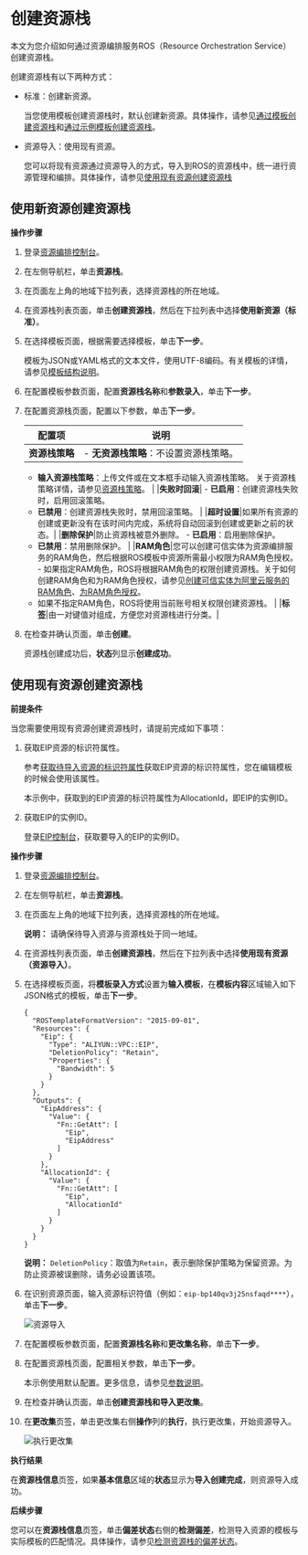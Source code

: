 # 创建资源栈

本文为您介绍如何通过资源编排服务ROS（Resource Orchestration Service）创建资源栈。

创建资源栈有以下两种方式：

-   标准：创建新资源。

    当您使用模板创建资源栈时，默认创建新资源。具体操作，请参见[通过模板创建资源栈](/intl.zh-CN/模板/管理模板/通过模板创建资源栈.md)和[通过示例模板创建资源栈](/intl.zh-CN/快速入门/通过示例模板创建资源栈.md)。

-   资源导入：使用现有资源。

    您可以将现有资源通过资源导入的方式，导入到ROS的资源栈中，统一进行资源管理和编排。具体操作，请参见[使用现有资源创建资源栈](/intl.zh-CN/资源导入/使用现有资源创建资源栈.md)


## 使用新资源创建资源栈

**操作步骤**

1.  登录[资源编排控制台](http://ros.console.aliyun.com)。

2.  在左侧导航栏，单击**资源栈**。

3.  在页面左上角的地域下拉列表，选择资源栈的所在地域。

4.  在资源栈列表页面，单击**创建资源栈**，然后在下拉列表中选择**使用新资源（标准）**。

5.  在选择模板页面，根据需要选择模板，单击**下一步**。

    模板为JSON或YAML格式的文本文件，使用UTF-8编码。有关模板的详情，请参见[模板结构说明](/intl.zh-CN/模板/模板语法/模板结构说明.md)。

6.  在配置模板参数页面，配置**资源栈名称**和**参数录入**，单击**下一步**。

7.  在配置资源栈页面，配置以下参数，单击**下一步**。

    |配置项|说明|
    |---|--|
    |**资源栈策略**|    -   **无资源栈策略**：不设置资源栈策略。
    -   **输入资源栈策略**：上传文件或在文本框手动输入资源栈策略。
关于资源栈策略详情，请参见[资源栈策略](/intl.zh-CN/资源栈/资源栈策略.md)。 |
    |**失败时回滚**|    -   **已启用**：创建资源栈失败时，启用回滚策略。
    -   **已禁用**：创建资源栈失败时，禁用回滚策略。 |
    |**超时设置**|如果所有资源的创建或更新没有在该时间内完成，系统将自动回滚到创建或更新之前的状态。|
    |**删除保护**|防止资源栈被意外删除。    -   **已启用**：启用删除保护。
    -   **已禁用**：禁用删除保护。 |
    |**RAM角色**|您可以创建可信实体为资源编排服务的RAM角色，然后根据ROS模板中资源所需最小权限为RAM角色授权。    -   如果指定RAM角色，ROS将根据RAM角色的权限创建资源栈。关于如何创建RAM角色和为RAM角色授权，请参见[创建可信实体为阿里云服务的RAM角色](/intl.zh-CN/角色管理/创建RAM角色/创建可信实体为阿里云服务的RAM角色.md)、[为RAM角色授权](/intl.zh-CN/角色管理/为RAM角色授权.md)。
    -   如果不指定RAM角色，ROS将使用当前账号相关权限创建资源栈。 |
    |**标签**|由一对键值对组成，方便您对资源栈进行分类。|

8.  在检查并确认页面，单击**创建**。

    资源栈创建成功后，**状态**列显示**创建成功**。


## 使用现有资源创建资源栈

**前提条件**

当您需要使用现有资源创建资源栈时，请提前完成如下事项：

1.  获取EIP资源的标识符属性。

    参考[获取待导入资源的标识符属性](/intl.zh-CN/资源导入/获取待导入资源的标识符属性.md)获取EIP资源的标识符属性，您在编辑模板的时候会使用该属性。

    本示例中，获取到的EIP资源的标识符属性为AllocationId，即EIP的实例ID。

2.  获取EIP的实例ID。

    登录[EIP控制台](https://vpc.console.aliyun.com/eip)，获取要导入的EIP的实例ID。


**操作步骤**

1.  登录[资源编排控制台](http://ros.console.aliyun.com)。

2.  在左侧导航栏，单击**资源栈**。

3.  在页面左上角的地域下拉列表，选择资源栈的所在地域。

    **说明：** 请确保待导入资源与资源栈处于同一地域。

4.  在资源栈列表页面，单击**创建资源栈**，然后在下拉列表中选择**使用现有资源（资源导入）**。

5.  在选择模板页面，将**模板录入方式**设置为**输入模板**，在**模板内容**区域输入如下JSON格式的模板，单击**下一步**。

    ```
    {
      "ROSTemplateFormatVersion": "2015-09-01",
      "Resources": {
        "Eip": {
          "Type": "ALIYUN::VPC::EIP",
          "DeletionPolicy": "Retain",
          "Properties": {
            "Bandwidth": 5
          }
        }
      },
      "Outputs": {
        "EipAddress": {
          "Value": {
            "Fn::GetAtt": [
              "Eip",
              "EipAddress"
            ]
          }
        },
        "AllocationId": {
          "Value": {
            "Fn::GetAtt": [
              "Eip",
              "AllocationId"
            ]
          }
        }
      }
    }
    ```

    **说明：** `DeletionPolicy`：取值为`Retain`，表示删除保护策略为保留资源。为防止资源被误删除，请务必设置该项。

6.  在识别资源页面，输入资源标识符值（例如：`eip-bp140qv3j25nsfaqd****`），单击**下一步**。

    ![资源导入](https://static-aliyun-doc.oss-accelerate.aliyuncs.com/assets/img/zh-CN/9999590161/p225585.png)

7.  在配置模板参数页面，配置**资源栈名称**和**更改集名称**，单击**下一步**。

8.  在配置资源栈页面，配置相关参数，单击**下一步**。

    本示例使用默认配置。更多信息，请参见[参数说明](#table_nc2_70d_zr1)。

9.  在检查并确认页面，单击**创建资源栈和导入更改集**。

10. 在**更改集**页签，单击更改集右侧**操作**列的**执行**，执行更改集，开始资源导入。

    ![执行更改集](https://static-aliyun-doc.oss-accelerate.aliyuncs.com/assets/img/zh-CN/4817657061/p190586.png)


**执行结果**

在**资源栈信息**页签，如果**基本信息**区域的**状态**显示为**导入创建完成**，则资源导入成功。

**后续步骤**

您可以在**资源栈信息**页签，单击**偏差状态**右侧的**检测偏差**，检测导入资源的模板与实际模板的匹配情况。具体操作，请参见[检测资源栈的偏差状态](/intl.zh-CN/偏差检测/检测资源栈的偏差状态.md)。

